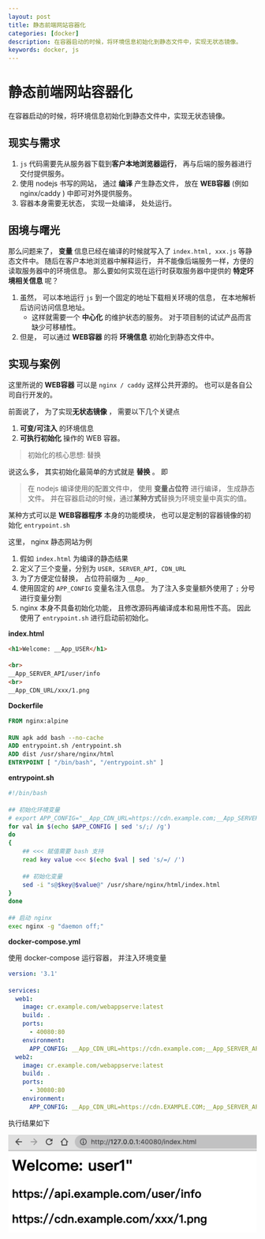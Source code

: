 ```yaml
---
layout: post
title: 静态前端网站容器化
categories: [docker]
description: 在容器启动的时候，将环境信息初始化到静态文件中，实现无状态镜像。 
keywords: docker, js
---
```


# 静态前端网站容器化

在容器启动的时候，将环境信息初始化到静态文件中，实现无状态镜像。

## 现实与需求

1. `js` 代码需要先从服务器下载到**客户本地浏览器运行**， 再与后端的服务器进行交付提供服务。
2. 使用 nodejs 书写的网站， 通过 **编译** 产生静态文件， 放在 **WEB容器** (例如 nginx/caddy ) 中即可对外提供服务。
3. 容器本身需要无状态， 实现一处编译， 处处运行。

## 困境与曙光

那么问题来了， **变量** 信息已经在编译的时候就写入了 `index.html, xxx.js` 等静态文件中。 随后在客户本地浏览器中解释运行， 并不能像后端服务一样，方便的读取服务器中的环境信息。
那么要如何实现在运行时获取服务器中提供的 **特定环境相关信息** 呢？

1. 虽然， 可以本地运行 `js` 到一个固定的地址下载相关环境的信息， 在本地解析后访问访问信息地址。
    + 这样就需要一个 **中心化** 的维护状态的服务。 对于项目制的试试产品而言缺少可移植性。
2. 但是， 可以通过 **WEB容器** 的将 **环境信息** 初始化到静态文件中。


## 实现与案例

这里所说的 **WEB容器** 可以是 `nginx / caddy` 这样公共开源的。 也可以是各自公司自行开发的。

前面说了， 为了实现**无状态镜像** ， 需要以下几个关键点

1. **可变/可注入** 的环境信息
2. **可执行初始化** 操作的 WEB 容器。

> 初始化的核心思想: 替换

说这么多， 其实初始化最简单的方式就是 **替换** 。 即

> 在 nodejs 编译使用的配置文件中， 使用 **变量占位符** 进行编译， 生成静态文件。 并在容器启动的时候，通过**某种方式**替换为环境变量中真实的值。 

某种方式可以是 **WEB容器程序** 本身的功能模块， 也可以是定制的容器镜像的初始化 `entrypoint.sh` 

这里， nginx 静态网站为例

1. 假如 `index.html` 为编译的静态结果
2. 定义了三个变量，分别为 `USER, SERVER_API, CDN_URL`
3. 为了方便定位替换， 占位符前缀为 `__App_`
4. 使用固定的 `APP_CONFIG` 变量名注入信息。 为了注入多变量额外使用了 `;` 分号进行变量分割
5. nginx 本身不具备初始化功能， 且修改源码再编译成本和易用性不高。 因此使用了 `entrypoint.sh` 进行启动前初始化。



**index.html**

```html
<h1>Welcome: __App_USER</h1>

<br>
__App_SERVER_API/user/info
<br>
__App_CDN_URL/xxx/1.png
```


**Dockerfile**

```Dockerfile
FROM nginx:alpine

RUN apk add bash --no-cache
ADD entrypoint.sh /entrypoint.sh
ADD dist /usr/share/nginx/html
ENTRYPOINT [ "/bin/bash", "/entrypoint.sh" ]


```

**entrypoint.sh**

```bash
#!/bin/bash

## 初始化环境变量
# export APP_CONFIG="__App_CDN_URL=https://cdn.example.com;__App_SERVER_API=https://api.example.com;__App_USER=User1"
for val in $(echo $APP_CONFIG | sed 's/;/ /g')
do
{
    ## <<< 赋值需要 bash 支持
    read key value <<< $(echo $val | sed 's/=/ /')

    ## 初始化变量
    sed -i "s@$key@$value@" /usr/share/nginx/html/index.html
}
done

## 启动 nginx
exec nginx -g "daemon off;"
```

**docker-compose.yml**

使用 docker-compose 运行容器， 并注入环境变量

```yaml
version: '3.1'

services:
  web1:
    image: cr.example.com/webappserve:latest
    build: .
    ports:
      - 40080:80
    environment:
      APP_CONFIG: __App_CDN_URL=https://cdn.example.com;__App_SERVER_API=https://api.example.com;__App_USER=user1"
  web2:
    image: cr.example.com/webappserve:latest
    build: .
    ports:
      - 30080:80
    environment:
      APP_CONFIG: __App_CDN_URL=https://cdn.EXAMPLE.COM;__App_SERVER_API=https://api.EXAMPLE.COM;__App_USER=user2
```

执行结果如下

![frontend-dockernize.png](/images/post/2021/01/28/frontend-dockernize.png)

